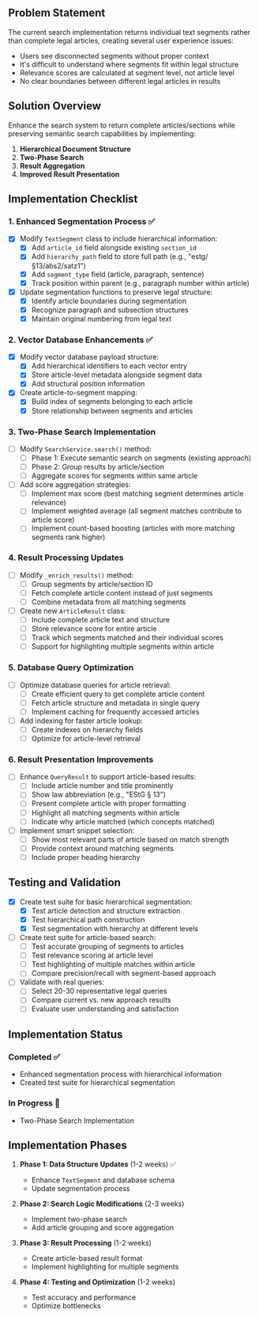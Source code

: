 ## Problem Statement

The current search implementation returns individual text segments rather than complete legal articles, creating several user experience issues:

- Users see disconnected segments without proper context
- It's difficult to understand where segments fit within legal structure
- Relevance scores are calculated at segment level, not article level
- No clear boundaries between different legal articles in results

## Solution Overview

Enhance the search system to return complete articles/sections while preserving semantic search capabilities by implementing:

1. **Hierarchical Document Structure**
2. **Two-Phase Search**
3. **Result Aggregation**
4. **Improved Result Presentation**

## Implementation Checklist

### 1. Enhanced Segmentation Process ✅

- [x] Modify `TextSegment` class to include hierarchical information:
  - [x] Add `article_id` field alongside existing `section_id`
  - [x] Add `hierarchy_path` field to store full path (e.g., "estg/§13/abs2/satz1")
  - [x] Add `segment_type` field (article, paragraph, sentence)
  - [x] Track position within parent (e.g., paragraph number within article)

- [x] Update segmentation functions to preserve legal structure:
  - [x] Identify article boundaries during segmentation
  - [x] Recognize paragraph and subsection structures
  - [x] Maintain original numbering from legal text

### 2. Vector Database Enhancements ✅

- [x] Modify vector database payload structure:
  - [x] Add hierarchical identifiers to each vector entry
  - [x] Store article-level metadata alongside segment data
  - [x] Add structural position information

- [x] Create article-to-segment mapping:
  - [x] Build index of segments belonging to each article
  - [x] Store relationship between segments and articles

### 3. Two-Phase Search Implementation

- [ ] Modify `SearchService.search()` method:
  - [ ] Phase 1: Execute semantic search on segments (existing approach)
  - [ ] Phase 2: Group results by article/section
  - [ ] Aggregate scores for segments within same article

- [ ] Add score aggregation strategies:
  - [ ] Implement max score (best matching segment determines article relevance)
  - [ ] Implement weighted average (all segment matches contribute to article score)
  - [ ] Implement count-based boosting (articles with more matching segments rank higher)

### 4. Result Processing Updates

- [ ] Modify `_enrich_results()` method:
  - [ ] Group segments by article/section ID
  - [ ] Fetch complete article content instead of just segments
  - [ ] Combine metadata from all matching segments

- [ ] Create new `ArticleResult` class:
  - [ ] Include complete article text and structure
  - [ ] Store relevance score for entire article
  - [ ] Track which segments matched and their individual scores
  - [ ] Support for highlighting multiple segments within article

### 5. Database Query Optimization

- [ ] Optimize database queries for article retrieval:
  - [ ] Create efficient query to get complete article content
  - [ ] Fetch article structure and metadata in single query
  - [ ] Implement caching for frequently accessed articles

- [ ] Add indexing for faster article lookup:
  - [ ] Create indexes on hierarchy fields
  - [ ] Optimize for article-level retrieval

### 6. Result Presentation Improvements

- [ ] Enhance `QueryResult` to support article-based results:
  - [ ] Include article number and title prominently
  - [ ] Show law abbreviation (e.g., "EStG § 13")
  - [ ] Present complete article with proper formatting
  - [ ] Highlight all matching segments within article
  - [ ] Indicate why article matched (which concepts matched)

- [ ] Implement smart snippet selection:
  - [ ] Show most relevant parts of article based on match strength
  - [ ] Provide context around matching segments
  - [ ] Include proper heading hierarchy

## Testing and Validation

- [x] Create test suite for basic hierarchical segmentation:
  - [x] Test article detection and structure extraction
  - [x] Test hierarchical path construction
  - [x] Test segmentation with hierarchy at different levels

- [ ] Create test suite for article-based search:
  - [ ] Test accurate grouping of segments to articles
  - [ ] Test relevance scoring at article level
  - [ ] Test highlighting of multiple matches within article
  - [ ] Compare precision/recall with segment-based approach

- [ ] Validate with real queries:
  - [ ] Select 20-30 representative legal queries
  - [ ] Compare current vs. new approach results
  - [ ] Evaluate user understanding and satisfaction

## Implementation Status

### Completed ✅
- Enhanced segmentation process with hierarchical information
- Created test suite for hierarchical segmentation

### In Progress 🔄
- Two-Phase Search Implementation

## Implementation Phases

1. **Phase 1: Data Structure Updates** (1-2 weeks) ✅
   - Enhance `TextSegment` and database schema
   - Update segmentation process

2. **Phase 2: Search Logic Modifications** (2-3 weeks)
   - Implement two-phase search
   - Add article grouping and score aggregation

3. **Phase 3: Result Processing** (1-2 weeks)
   - Create article-based result format
   - Implement highlighting for multiple segments

4. **Phase 4: Testing and Optimization** (1-2 weeks)
   - Test accuracy and performance
   - Optimize bottlenecks